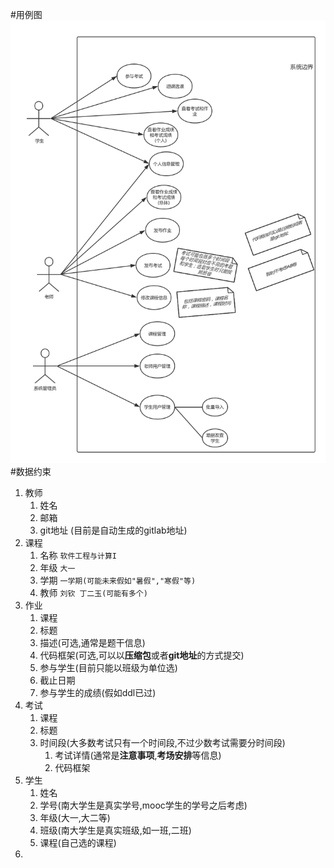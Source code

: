 #用例图
![](/UseCaseDiagram.png)
#数据约束
1. 教师
    1. 姓名 
    2. 邮箱
    3. git地址 (目前是自动生成的gitlab地址)
2. 课程
    1. 名称 `软件工程与计算I`
    2. 年级 `大一`
    3. 学期 `一学期(可能未来假如"暑假","寒假"等)`
    4. 教师 `刘钦 丁二玉(可能有多个)`
3. 作业
    1. 课程
    3. 标题
    4. 描述(可选,通常是题干信息)
    5. 代码框架(可选,可以以**压缩包**或者**git地址**的方式提交)
    6. 参与学生(目前只能以班级为单位选)
    7. 截止日期
    8. 参与学生的成绩(假如ddl已过)
4. 考试
    1. 课程
    2. 标题
    3. 时间段(大多数考试只有一个时间段,不过少数考试需要分时间段)
        1. 考试详情(通常是**注意事项**,**考场安排**等信息)
        2. 代码框架
4. 学生
    1. 姓名
    2. 学号(南大学生是真实学号,mooc学生的学号之后考虑)
    3. 年级(大一,大二等)
    4. 班级(南大学生是真实班级,如一班,二班)
    5. 课程(自己选的课程)
5. 
    